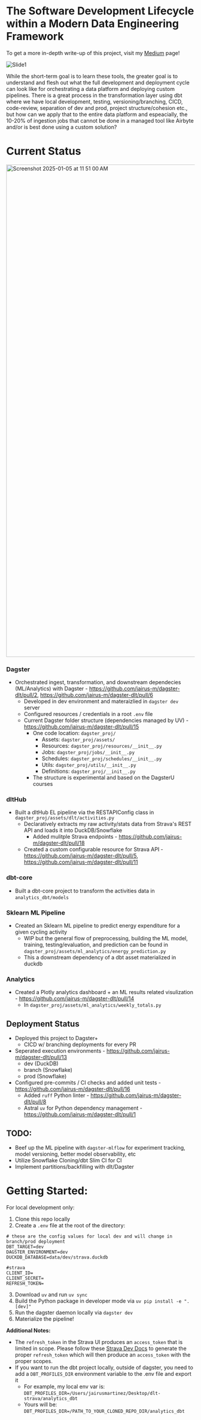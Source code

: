 # The Software Development Lifecycle within a Modern Data Engineering Framework

To get a more in-depth write-up of this project, visit my [Medium](https://medium.com/@jairus-m/the-software-development-lifecycle-within-a-modern-data-engineering-framework-11c44a2f7189) page!

![Slide1](https://github.com/user-attachments/assets/4f0025b5-c203-424f-96a6-5be81f61c844)

While the short-term goal is to learn these tools, the greater goal is to understand and flesh out what the full development and deployment cycle can look like for orchestrating a data platform and deploying custom pipelines. There is a great process in the transformation layer using dbt where we have local development, testing, versioning/branching, CICD, code-review, separation of dev and prod, project structure/cohesion etc., but how can we apply that to the entire data platform and espeacially, the 10-20% of ingestion jobs that cannot be done in a managed tool like Airbyte and/or is best done using a custom solution?

# Current Status
<img width="1317" alt="Screenshot 2025-01-05 at 11 51 00 AM" src="https://github.com/user-attachments/assets/a40c230d-1634-46ca-9210-d7847f487323" />

### Dagster
- Orchestrated ingest, transformation, and downstream dependecies (ML/Analytics) with Dagster - https://github.com/jairus-m/dagster-dlt/pull/2, https://github.com/jairus-m/dagster-dlt/pull/6
  - Developed in dev environment and materaizlied in `dagster dev` server
  - Configured resources / credentials in a root `.env` file
  - Current Dagster folder structure (dependencies managed by UV) - https://github.com/jairus-m/dagster-dlt/pull/15
    - One code location: `dagster_proj/` 
      - Assets: `dagster_proj/assets/`
      - Resources: `dagster_proj/resources/__init__.py`
      - Jobs: `dagster_proj/jobs/__init__.py`
      - Schedules: `dagster_proj/schedules/__init__.py`
      - Utils: `dagster_proj/utils/__init__.py`
      - Definitions: `dagster_proj/__init__.py`
    - The structure is experimental and based on the DagsterU courses
### dltHub
- Built a dltHub EL pipeline via the RESTAPIConfig class in `dagster_proj/assets/dlt/activities.py`
  - Declaratively extracts my raw activity/stats data from Strava's REST API and loads it into DuckDB/Snowflake
    - Added mulitple Strava endpoints - https://github.com/jairus-m/dagster-dlt/pull/18
  - Created a custom configurable resource for Strava API - https://github.com/jairus-m/dagster-dlt/pull/5, https://github.com/jairus-m/dagster-dlt/pull/11
### dbt-core
- Built a dbt-core project to transform the activities data in `analytics_dbt/models`
### Sklearn ML Pipeline
- Created an Sklearn ML pipeline to predict energy expenditure for a given cycling activity
  - WIP but the general flow of preprocessing, building the ML model, training, testing/evaluation, and prediction can be found in `dagster_proj/assets/ml_analytics/energy_prediction.py`
  - This a downstream dependency of a dbt asset materialized in duckdb
### Analytics
- Created a Plotly analytics dashboard + an ML results related visulization - https://github.com/jairus-m/dagster-dlt/pull/14
  - In `dagster_proj/assets/ml_analytics/weekly_totals.py` 

## Deployment Status
- Deployed this project to Dagster+ 
  - CICD w/ branching deployments for every PR
- Seperated execution environments - https://github.com/jairus-m/dagster-dlt/pull/13
  - dev (DuckDB)
  - branch (Snowflake)
  - prod (Snowflake)
- Configured pre-commits / CI checks and added unit tests - https://github.com/jairus-m/dagster-dlt/pull/16
  - Added `ruff` Python linter - https://github.com/jairus-m/dagster-dlt/pull/8
  - Astral `uv` for Python dependency management - https://github.com/jairus-m/dagster-dlt/pull/1

## TODO:
- Beef up the ML pipeline with `dagster-mlflow` for experiment tracking, model versioning, better model observability, etc
- Utilize Snowflake Cloning/dbt Slim CI for CI
- Implement partitions/backfilling with dlt/Dagster

# Getting Started:

For local development only:

1. Clone this repo locally
2. Create a `.env` file at the root of the directory:
  ```
  # these are the config values for local dev and will change in branch/prod deployment
  DBT_TARGET=dev
  DAGSTER_ENVIRONMENT=dev
  DUCKDB_DATABASE=data/dev/strava.duckdb

  #strava
  CLIENT_ID= 
  CLIENT_SECRET=
  REFRESH_TOKEN=
  ```
3. Download `uv` and run `uv sync`
4. Build the Python package in developer mode via `uv pip install -e ".[dev]"`
5. Run the dagster daemon locally via `dagster dev`
6. Materialize the pipeline!

__Additional Notes:__ 
- The `refresh_token` in the Strava UI produces an `access_token` that is limited in scope. Please follow these [Strava Dev Docs](https://developers.strava.com/docs/getting-started/#oauth) to generate the proper `refresh_token` which will then produce an `access_token` with the proper scopes.
- If you want to run the dbt project locally, outside of dagster, you need to add a `DBT_PROFILES_DIR` environment variable to the .env file and export it
  - For example, my local env var is: `DBT_PROFILES_DIR=/Users/jairusmartinez/Desktop/dlt-strava/analytics_dbt`
  - Yours will be: `DBT_PROFILES_DIR=/PATH_TO_YOUR_CLONED_REPO_DIR/analytics_dbt`
